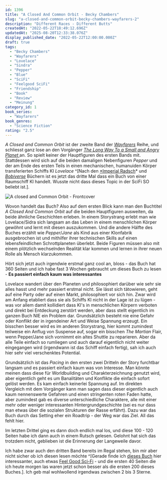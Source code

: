 ```yaml
---
id: 1396
title: "A Closed And Common Orbit - Becky Chambers"
slug: "a-closed-and-common-orbit-becky-chambers-wayfarers-2"
description: "Different Races - Different Butts"
createdAt: "2022-05-22T18:49:12.696Z"
updatedAt: "2025-08-20T12:33:38.076Z"
display_published_date: "2022-05-22T12:00:00.000Z"
draft: true
tags:
  - "Becky Chambers"
  - "Wayfarers"
  - "Lovelace"
  - "Sindra"
  - "Pepper"
  - "Blue"
  - "SciFi"
  - "Feelgood SciFi"
  - "Friendship"
  - "Book"
  - "Review"
  - "Meinung"
category_id: 1
book_series:
  - "Wayfarers"
book_genres:
  - "Science Fiction"
rating: "2.5"
---
```


*A Closed and Common Orbit* ist der zweite Band der *[Wayfarers](https://www.flore.nz/series/wayfarers)* Reihe, und schliesst ganz lose an den Vorgänger [*The Long Way To a Small and Angry Planet* ](https://www.flore.nz/blog/the-long-way-to-a-small-angry-planet-becky-chambers-wayfarers-1)an. So spielt keiner der Hauptfiguren des ersten Bands mit. Stattdessen wird sich auf die beiden damaligen Nebenfiguren *Pepper* und der am Ende des ersten Teils in einen mechanischen, humanuiden Körper transferierten Schiffs KI *Lovelace* ^[Nach den [*Imperial Radsch](https://www.flore.nz/series/imperial-radch)* und *[Bobiverse](https://www.flore.nz/series/bobiverse)* Büchern ist es jetzt das dritte Mal dass ein Buch von einer Raumschiff KI handelt. Wusste nicht dass dieses Topic in der SciFi SO beliebt ist.]. 

![A closed and Common Orbit - Frontcover](https://res.cloudinary.com/dlsll9dkn/image/upload/v1653236985/photo5210806846842059756_28ec13058b.jpg)

Wovon handelt das Buch? Also auf dem ersten Blick kann man den Buchtitel *A Closed And Common Orbit* auf die beiden Hauptfiguren ausweiten, da beide ähnliche Geschichten erleben. In einem Storystrang erlebt man wie Lovelace/Sidra sich langsam an das Leben in einem menschlichen Körper gewöhnt und lernt mit diesen auszukommen. Und die andere Hälfte des Buches erzählt wie *Pepper*/*Jane* als Kind aus einer Klonfabrik ausgebrochen ist und mithilfer ihrer technischen Skills auf einen lebensfeindlichen Schrottplaneten überlebt. Beide Figuren müssen also mit einem plötzlich wechselnden Realität klar kommen und lernen in ihrer neuen Rolle als Mensch klarzukommen. 

Hört sich jetzt auch irgendwie erstmal ganz cool an, bloss - das Buch hat 360 Seiten und ich habe fast 3 Wochen gebraucht um dieses Buch zu lesen - **Es passiert einfach kaum was interessantes**

Lovelace wandert über den Planeten und philosophiert darüber wie sehr sie alles hasst und mehr passiert erstmal nicht. Sie lässt sich tätowieren, geht auf eine Party oder auf einen Markt, philosophiert vor sich hin. Zwar wird am Anfang etabliert dass sie als Schiffs KI nicht in der Lage ist zu lügen - was vor allem damit kollidiert dass KI's in menschlichen Körpern verboten und direkt bei Entdeckung zerstört werden, aber dass stellt eigentlich im ganzen Buch NIE ein Problem dar. Grundsätzlich besteht nie eine Gefahr oder Konflikt der in irgendeiner Art und Weise Spannung erzeugt. 
Ein bisschen besser wird es im anderen Storystrang, hier kommt zumindest teilweise ein Anflug von Suspense auf, sogar ein bisschen *The Martian* Flair, wenn Pepper/Jane sich vornimmt ein altes Shuttle zu reparieren. Aber da alle Teile einfach so rumliegen und auch darauf eigentlich nicht weiter eingegangen wird (irgendwann ist das Schiff einfach fertig), sah ich auch hier sehr viel verschenktes Potential. 

Grundsätzlich ist das *Pacing* in den ersten zwei Dritteln der Story furchtbar langsam und es passiert einfach kaum was von Interesse. Man könnte meinen dass diese für Worldbuilding und Charakterzeichnung genutzt wird, aber eigentlich geht es um Banalitäten und Konflikte die einfach sofort gelöst werden. Es kam einfach keinerlei Spannung auf. Im direkten Vergleich mit dem Vorgänger kann man sagen dass dieser eigentlich auch kaum nennenswerte Gefahren und einen stringenten roten Faden hatte, aber zumindest gab es diverse unterschiedliche Charaktere, alle mit einer mehr oder weniger interessanten Hintergrundgeschichte (sei es nur dass man etwas über die sozialen Strukturen der Rasse erfährt). Dazu war das Buch durch das Setting eher ein Roadtrip - der Weg war das Ziel. All das fehlt hier. 

Im letzten Drittel ging es dann doch endlich mal los, und diese 100 - 120 Seiten habe ich dann auch in einem Rutsch gelesen. Gelohnt hat sich das trotzdem nicht, geblieben ist die Erinnerung der Langeweile davor.

Ich habe zwar auch den dritten Band bereits im Regal stehen, bin mir aber nicht sicher ob ich diesen lesen möchte ^[Gerade finde ich [dieses Buch](https://amzn.to/3sPhC5O) hier interessanter, auch etwas [Feel Good Sci-Fi](link) - und die ersten 40 Seiten die ich heute morgen las waren jetzt schon besser als die ersten 200 dieses Buches.]. Ich geb mal wohlwollend irgendwas zwischen 2 bis 3 Sterne. 







